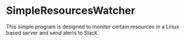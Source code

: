 # SimpleResourcesWatcher
This simple program is designed to monitor certain resources in a Linux based server and send alerts to Slack.
